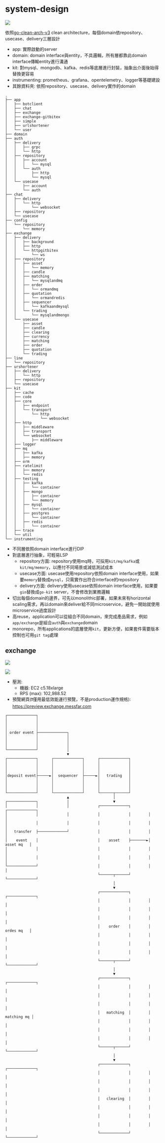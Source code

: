 # system-design

![](https://raw.githubusercontent.com/bxcodec/go-clean-arch/master/clean-arch.png)

依照[go-clean-arch-v3](https://github.com/bxcodec/go-clean-arch/tree/v3) clean architecture，每個domain依repository、usecase、delivery三層設計


* app: 實際啟動的server
* domain: domain interface與entity，不具邏輯，所有層都靠此domain interface傳輸entity進行溝通
* kit: 對mysql、mongodb、kafka、redis等底層進行封裝，抽象出介面後始得替換更容易
* instrumenting: prometheus、grafana、opentelemetry、logger等基礎建設
* 其餘資料夾: 依照repository、usecase、delivery實作的domain

```
.
├── app
│   ├── botclient
│   ├── chat
│   ├── exchange
│   ├── exchange-gitbitex
│   ├── simple
│   ├── urlshortener
│   └── user
├── domain
├── auth
│   ├── delivery
│   │   ├── grpc
│   │   └── http
│   ├── repository
│   │   ├── account
│   │   │   └── mysql
│   │   └── auth
│   │       ├── http
│   │       └── mysql
│   └── usecase
│       ├── account
│       └── auth
├── chat
│   ├── delivery
│   │   └── http
│   │       └── websocket
│   ├── repository
│   └── usecase
├── config
│   └── repository
│       └── memory
├── exchange
│   ├── delivery
│   │   ├── background
│   │   ├── http
│   │   └── httpgitbitex
│   │       └── ws
│   ├── repository
│   │   ├── asset
│   │   │   └── memory
│   │   ├── candle
│   │   ├── matching
│   │   │   └── mysqlandmq
│   │   ├── order
│   │   │   └── ormandmq
│   │   ├── quotation
│   │   │   └── ormandredis
│   │   ├── sequencer
│   │   │   └── kafkaandmysql
│   │   └── trading
│   │       └── mysqlandmongo
│   └── usecase
│       ├── asset
│       ├── candle
│       ├── clearing
│       ├── currency
│       ├── matching
│       ├── order
│       ├── quotation
│       └── trading
├── line
│   └── repository
├── urshortener
│   ├── delivery
│   │   └── http
│   ├── repository
│   └── usecase
├── kit
│   ├── cache
│   ├── code
│   ├── core
│   │   ├── endpoint
│   │   └── transport
│   │       └── http
│   │           └── websocket
│   ├── http
│   │   ├── middleware
│   │   ├── transport
│   │   └── websocket
│   │       ├── middleware
│   ├── logger
│   ├── mq
│   │   ├── kafka
│   │   ├── memory
│   ├── orm
│   ├── ratelimit
│   │   ├── memory
│   │   └── redis
│   ├── testing
│   │   ├── kafka
│   │   │   └── container
│   │   ├── mongo
│   │   │   ├── container
│   │   │   └── memory
│   │   ├── mysql
│   │   │   └── container
│   │   ├── postgres
│   │   │   └── container
│   │   ├── redis
│   │   │   └── container
│   ├── trace
│   └── util
└── instrumenting
```

* 不同層依照domain interface進行DIP
* 對底層進行抽象，可輕易LSP
  * repository方面: repository使用mq時，可採用`kit/mq/kafka`或`kit/mq/memory`，以應付不同場景或減低測試成本
  * usecase方面: usecase使用repository依照domain interface使用，如果要`memory`替換成`mysql`，只需實作出符合interface的repository
  * delivery方面: delivery使用usecase依照domain interface使用，如果要`gin`替換成`go-kit` server，不會修改到業務邏輯
* 切出每個domain的邊界，可先以monolithic部署，如果未來有horizontal scaling需求，再以domain來deliver給不同microservice，避免一開始就使用microservice過度設計
* 高reuse，application可以從組合不同domain，來完成產品需求，例如`app/exchange`是組合`auth`與`exchange`domain
* monorepo，所有applications的底層使用`kit`，更新方便，如果套件需要版本控制也可用`git tag`處理

## exchange

![](https://i.imgur.com/KKnKXUi.png)

![](https://i.imgur.com/V7KFvvC.png)

* 壓測:
  * 機器: EC2 c5.18xlarge
  * RPS (max): 102,988.52
* 預覽網頁(❗僅用最低效能運行預覽，不是production運作規格): https://preview.exchange.messfar.com

```
┌─────────────┐                                                                 
│             │                                                                 
│             │                                                                 
│             │                                                                 
│ order event ├─────────────┐                                                   
│             │             │                                                   
│             │             │                                                   
│             │             │                                                   
└─────────────┘             │                                                   
                            ▼                                                   
┌─────────────┐      ┌─────────────┐      ┌─────────────┐                       
│             │      │             │      │             │                       
│             │      │             │      │             │                       
│             │      │             │      │             │                       
│deposit event├─────►│  sequencer  ├─────►│   trading   │                       
│             │      │             │      │             │                       
│             │      │             │      │             │                       
│             │      │             │      │             │                       
└─────────────┘      └─────────────┘      └──────┬──────┘                       
                            ▲                    │                              
┌─────────────┐             │                    ▼                              
│             │             │             ┌─────────────┐        ┌─────────────┐
│             │             │             │             │        │             │
│             │             │             │             │        │             │
│   transfer  ├─────────────┘             │             │        │             │
│    event    │                           │    asset    ├───────►│  asset mq   │
│             │                           │             │        │             │
│             │                           │             │        │             │
└─────────────┘                           │             │        │             │
                                          └──────┬──────┘        └─────────────┘
                                                 │                              
                                                 ▼                              
                                          ┌─────────────┐        ┌─────────────┐
                                          │             │        │             │
                                          │             │        │             │
                                          │             │        │             │
                                          │    order    │        │  ordes mq   │
                                          │             │        │             │
                                          │             │        │             │
                                          │             │        │             │
                                          └──────┬──────┘        └─────────────┘
                                                 │                              
                                                 ▼                              
                                          ┌─────────────┐        ┌─────────────┐
                                          │             │        │             │
                                          │             │        │             │
                                          │             │        │             │
                                          │   matching  │        │ matching mq │
                                          │             │        │             │
                                          │             │        │             │
                                          │             │        │             │
                                          └──────┬──────┘        └─────────────┘
                                                 │                              
                                                 ▼                              
                                          ┌─────────────┐        ┌─────────────┐
                                          │             │        │             │
                                          │             │        │             │
                                          │             │        │             │
                                          │   clearing  │        │             │
                                          │             │        │             │
                                          │             │        │             │
                                          │             │        │             │
                                          └─────────────┘        └─────────────┘
```